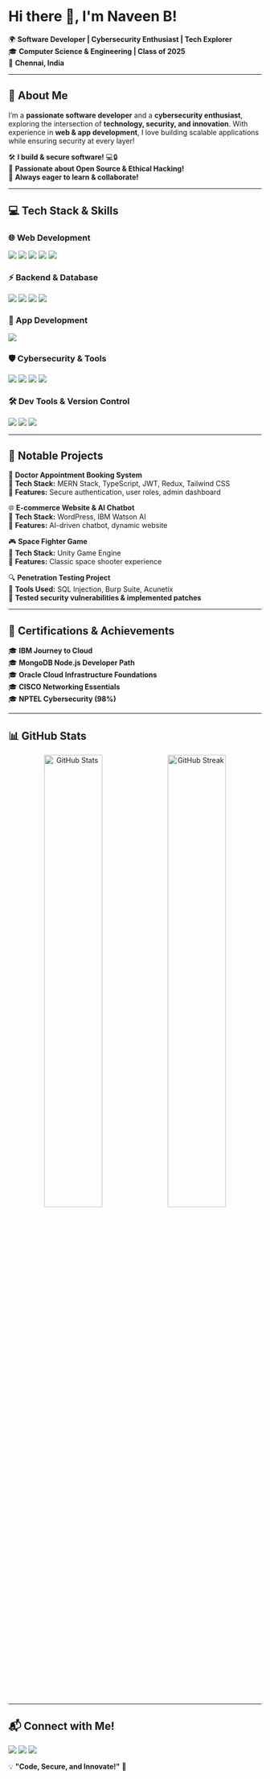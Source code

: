 # **Hi there 👋, I'm Naveen B!**  

🌍 **Software Developer | Cybersecurity Enthusiast | Tech Explorer**  
🎓 **Computer Science & Engineering | Class of 2025**  
📍 **Chennai, India**  

---

## **🚀 About Me**  
I’m a **passionate software developer** and a **cybersecurity enthusiast**, exploring the intersection of **technology, security, and innovation**. With experience in **web & app development**, I love building scalable applications while ensuring security at every layer!  

🛠️ **I build & secure software!** 💻🔒  
🌟 **Passionate about Open Source & Ethical Hacking!**  
🎯 **Always eager to learn & collaborate!**  

---

## **💻 Tech Stack & Skills**  

### **🌐 Web Development**  
<p align="left">
  <img src="https://img.shields.io/badge/HTML5-E34F26?style=for-the-badge&logo=html5&logoColor=white" />
  <img src="https://img.shields.io/badge/CSS3-1572B6?style=for-the-badge&logo=css3&logoColor=white" />
  <img src="https://img.shields.io/badge/JavaScript-F7DF1E?style=for-the-badge&logo=javascript&logoColor=black" />
  <img src="https://img.shields.io/badge/Bootstrap-563D7C?style=for-the-badge&logo=bootstrap&logoColor=white" />
  <img src="https://img.shields.io/badge/React-20232A?style=for-the-badge&logo=react&logoColor=61DAFB" />
</p>  

### **⚡ Backend & Database**  
<p align="left">
  <img src="https://img.shields.io/badge/Node.js-43853D?style=for-the-badge&logo=node.js&logoColor=white" />
  <img src="https://img.shields.io/badge/Express.js-404D59?style=for-the-badge&logo=express&logoColor=white" />
  <img src="https://img.shields.io/badge/MongoDB-4EA94B?style=for-the-badge&logo=mongodb&logoColor=white" />
  <img src="https://img.shields.io/badge/MySQL-4479A1?style=for-the-badge&logo=mysql&logoColor=white" />
</p>  

### **📱 App Development**  
<p align="left">
  <img src="https://img.shields.io/badge/Flutter-02569B?style=for-the-badge&logo=flutter&logoColor=white" />
</p>  

### **🛡️ Cybersecurity & Tools**  
<p align="left">
  <img src="https://img.shields.io/badge/Kali_Linux-557C94?style=for-the-badge&logo=kalilinux&logoColor=white" />
  <img src="https://img.shields.io/badge/Wireshark-1679A7?style=for-the-badge&logo=wireshark&logoColor=white" />
  <img src="https://img.shields.io/badge/Nmap-1E1E1E?style=for-the-badge&logo=nmap&logoColor=white" />
  <img src="https://img.shields.io/badge/Burp_Suite-FE7A16?style=for-the-badge&logo=burpsuite&logoColor=white" />
</p>  

### **🛠️ Dev Tools & Version Control**  
<p align="left">
  <img src="https://img.shields.io/badge/Git-F05032?style=for-the-badge&logo=git&logoColor=white" />
  <img src="https://img.shields.io/badge/GitHub-181717?style=for-the-badge&logo=github&logoColor=white" />
  <img src="https://img.shields.io/badge/VS%20Code-007ACC?style=for-the-badge&logo=visualstudiocode&logoColor=white" />
</p>  

---

## **📌 Notable Projects**  

🚀 **Doctor Appointment Booking System**  
🔹 **Tech Stack:** MERN Stack, TypeScript, JWT, Redux, Tailwind CSS  
🔹 **Features:** Secure authentication, user roles, admin dashboard  

🌐 **E-commerce Website & AI Chatbot**  
🔹 **Tech Stack:** WordPress, IBM Watson AI  
🔹 **Features:** AI-driven chatbot, dynamic website  

🎮 **Space Fighter Game**  
🔹 **Tech Stack:** Unity Game Engine  
🔹 **Features:** Classic space shooter experience  

🔍 **Penetration Testing Project**  
🔹 **Tools Used:** SQL Injection, Burp Suite, Acunetix  
🔹 **Tested security vulnerabilities & implemented patches**  

---

## **📜 Certifications & Achievements**  

🎓 **IBM Journey to Cloud**  
🎓 **MongoDB Node.js Developer Path**  
🎓 **Oracle Cloud Infrastructure Foundations**  
🎓 **CISCO Networking Essentials**  
🎓 **NPTEL Cybersecurity (98%)**  

---

## **📊 GitHub Stats**  

<p align="center">
  <img src="https://github-readme-stats.vercel.app/api?username=sir-zech&show_icons=true&theme=radical" alt="GitHub Stats" width="48%" />
  <img src="https://github-readme-streak-stats.herokuapp.com/?user=sir-zech&theme=radical" alt="GitHub Streak" width="48%" />
</p>

---

## **📬 Connect with Me!**  

<p align="left">
  <a href="https://github.com/sir-zech"><img src="https://img.shields.io/badge/GitHub-000?style=for-the-badge&logo=github" /></a>
  <a href="https://www.linkedin.com/in/sirzech/"><img src="https://img.shields.io/badge/LinkedIn-0077B5?style=for-the-badge&logo=linkedin" /></a>
  <a href="https://sirzechportfolio.netlify.app/#projects"><img src="https://img.shields.io/badge/Portfolio-FF5733?style=for-the-badge&logo=react&logoColor=white" /></a>
</p>  

💡 **"Code, Secure, and Innovate!"** 🚀
